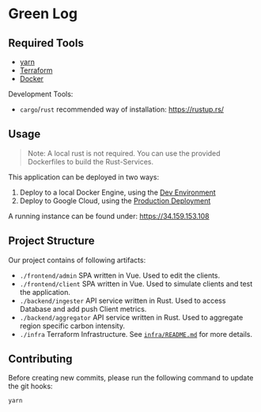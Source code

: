 # Green Log

## Required Tools

- [yarn](https://yarnpkg.com/)
- [Terraform](https://www.terraform.io/)
- [Docker](https://www.docker.com/)

Development Tools:

- `cargo`/`rust` recommended way of installation: https://rustup.rs/

## Usage

> Note: A local rust is not required. You can use the provided Dockerfiles to build the Rust-Services.

This application can be deployed in two ways:

1. Deploy to a local Docker Engine, using the [Dev Environment](./infra#using-dev-environment)
2. Deploy to Google Cloud, using the [Production Deployment](./infra#production-deployment)

A running instance can be found under: https://34.159.153.108

## Project Structure

Our project contains of following artifacts:

- `./frontend/admin` SPA written in Vue. Used to edit the clients.
- `./frontend/client` SPA written in Vue. Used to simulate clients and test the application.
- `./backend/ingester` API service written in Rust. Used to access Database and add push Client metrics.
- `./backend/aggregator` API service written in Rust. Used to aggregate region specific carbon intensity.
- `./infra` Terraform Infrastructure. See [`infra/README.md`](./infra) for more details.

## Contributing

Before creating new commits, please run the following command to update the git hooks:

```sh
yarn
```
